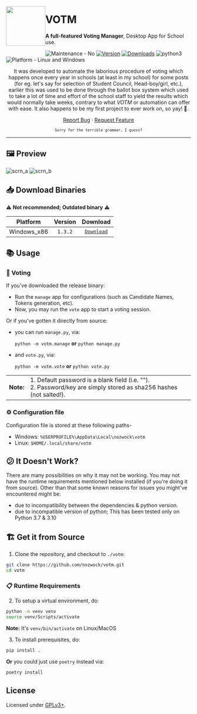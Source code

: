 <img src="https://user-images.githubusercontent.com/57829219/154505391-b8b8d7d4-7e0a-4e80-a5bf-87f91b90cd24.png" align="left" height="107px" hspace="0px" vspace="20px">

# VOTM

**A full-featured Voting Manager**, Desktop App for School use.

<!-- just in case, that img used above(atleast the source of it) is not mine, at this point in time idk where I had gotten it from -->

<!--
<p align="center">
<a href="https://github.com/sgrkmr/votm"><img alt="votm" src="https://user-images.githubusercontent.com/57829219/76256135-6d241b80-6275-11ea-96dc-f512f4a0c91a.png"></a>
</p>
-->

<!--<p align="center">-->
![Maintenance - No](https://img.shields.io/maintenance/no/2021.svg?color=red&style=flat-square)
[![Version](https://img.shields.io/github/v/tag/nozwock/votm.svg?label=version&style=flat-square&color=blueviolet)](https://GitHub.com/sgrkmr/votm/releases/)
[![Downloads](https://img.shields.io/github/downloads/nozwock/votm/total.svg?style=flat-square)](https://GitHub.com/sgrkmr/votm/releases/)
![python3](https://img.shields.io/badge/Python-3.7%20|%203.10-blue?style=flat-square)
![Platform - Linux and Windows](https://img.shields.io/badge/Platfrom-Linux%20|%20Windows-lightgrey?style=flat-square)
<!--<a href="https://github.com/sgrkmr/votm/commits/master"><img alt="Commits" src="https://img.shields.io/github/last-commit/sgrkmr/votm?style=flat-square"></a>-->
<!--<a href="https://GitHub.com/sgrkmr/votm/graphs/contributors/"><img alt="Contributors" src="https://img.shields.io/github/contributors/sgrkmr/votm.svg?style=flat-square"></a>-->
<!--<a href="https://opensource.org/licenses/GPL-3.0"><img alt="License: GPL-3.0" src="https://img.shields.io/github/license/sgrkmr/votm.svg?style=flat-square"></a>-->
<!--<a href="https://github.com/psf/black"><img alt="Code style" src="https://img.shields.io/badge/code%20style-black-000000.svg?style=flat-square"></a>-->
<!--</p>-->

<p align="center">
It was developed to automate the laborious procedure of voting which happens once every year in schools (at least in my school) for some posts (for eg. let's say for selection of Student Council, Head-boy/girl, etc.), earlier this was used to be done through the ballot box system which used to take a lot of time and effort of the school staff to yield the results which would normally take weeks, contrary to what <i>VOTM</i> or automation can offer with ease. It also happens to be my first project to ever work on, so yay! 🎉.
</p>

<p align="center">
<a href="https://github.com/nozwock/votm/issues/new/choose">Report Bug</a> · <a href="https://github.com/nozwock/votm/issues/new/choose">Request Feature</a>
</p>

<p align="center">
<sub><code>Sorry for the terrible grammar, I guess?</code></sub>
</p>

---


## 🖼️ Preview

![scrn_a](https://user-images.githubusercontent.com/57829219/76254956-57155b80-6273-11ea-82ec-984872c89c4a.png)
![scrn_b](https://user-images.githubusercontent.com/57829219/76254969-5f6d9680-6273-11ea-9eb9-6dee2628f1f0.png)


## 📥 Download Binaries

⚠️ **Not recommended; Outdated binary** ⚠️

|  Platform   | Version |                                     Download                                     |
| :---------: | :-----: | :------------------------------------------------------------------------------: |
| Windows_x86 | `1.3.2` | <kbd><a href="https://github.com/nozwock/votm/releases/">Download</a></kbd></br> |


## 📚 Usage

### 📄 Voting

If you've downloaded the release binary:
- Run the `manage` app for configurations (such as Candidate Names, Tokens generation, etc).
- Now, you may run the `vote` app to start a voting session.

Or if you've gotten it directly from source:
- you can run `manage.py`, via:

    `python -m votm.manage` **or** `python manage.py`
- and `vote.py`, via:
    
    `python -m votm.vote` **or** `python vote.py`

|           |                                                                                                                       |
| --------- | :-------------------------------------------------------------------------------------------------------------------- |
| **Note:** | 1. Default password is a blank field (i.e. ""). <br>2. Password/key are simply stored as sha256 hashes (not salted!). |

### ⚙️ Configuration file
Configuration file is stored at these following paths-
- Windows: `%USERPROFILE%\AppData\Local\nozwock\votm`
- Linux: `$HOME/.local/share/votm`


## 😕 It Doesn't Work?
There are many possibilities on why it may not be working. You may not have the runtime requirements mentioned below installed (if you're doing it from source). Other than that some known reasons for issues you might've encountered might be:
- due to incompatibility between the dependencies & python version.
- due to incompatible version of python; This has been tested only on Python 3.7 & 3.10


## 🏗️ Get it from Source

1. Clone the repository, and checkout to `./votm`:

```sh
git clone https://github.com/nozwock/votm.git
cd votm
```

### 📋 Runtime Requirements

2. To setup a virtual environment, do:
```sh
python -m venv venv
source venv/Scripts/activate
```

**Note:** It's `venv/bin/activate` on Linux/MacOS

3. To install prerequisites, do:

```sh
pip install .
```

**Or** you could just use `poetry` instead via:

```sh
poetry install
```

## License

Licensed under [GPLv3+](https://opensource.org/licenses/GPL-3.0).
